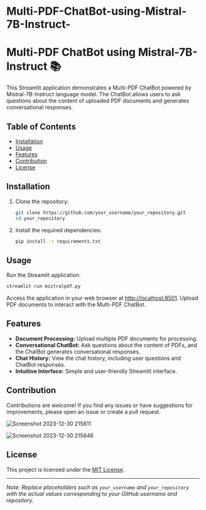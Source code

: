 # Multi-PDF-ChatBot-using-Mistral-7B-Instruct-

# Multi-PDF ChatBot using Mistral-7B-Instruct :books:

This Streamlit application demonstrates a Multi-PDF ChatBot powered by Mistral-7B-Instruct language model. The ChatBot allows users to ask questions about the content of uploaded PDF documents and generates conversational responses.

## Table of Contents

- [Installation](#installation)
- [Usage](#usage)
- [Features](#features)
- [Contribution](#contribution)
- [License](#license)

## Installation

1. Clone the repository:

   ```bash
   git clone https://github.com/your_username/your_repository.git
   cd your_repository
   ```

2. Install the required dependencies:

   ```bash
   pip install -r requirements.txt
   ```

## Usage

Run the Streamlit application:

```bash
streamlit run mistralpdf.py
```

Access the application in your web browser at [http://localhost:8501](http://localhost:8501). Upload PDF documents to interact with the Multi-PDF ChatBot.

## Features

- **Document Processing:** Upload multiple PDF documents for processing.
- **Conversational ChatBot:** Ask questions about the content of PDFs, and the ChatBot generates conversational responses.
- **Chat History:** View the chat history, including user questions and ChatBot responses.
- **Intuitive Interface:** Simple and user-friendly Streamlit interface.

## Contribution

Contributions are welcome! If you find any issues or have suggestions for improvements, please open an issue or create a pull request.


![Screenshot 2023-12-30 215611](https://github.com/saahil1801/Multi-PDF-ChatBot-using-Mistral-7B-Instruct-/assets/84408557/7535709e-6665-4f57-9ee3-106e3ed542eb)

![Screenshot 2023-12-30 215646](https://github.com/saahil1801/Multi-PDF-ChatBot-using-Mistral-7B-Instruct-/assets/84408557/31798ee3-08ca-4a59-83bb-a5cc56f08138)

## License

This project is licensed under the [MIT License](LICENSE).

---

*Note: Replace placeholders such as `your_username` and `your_repository` with the actual values corresponding to your GitHub username and repository.*
